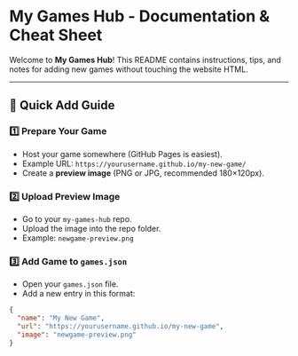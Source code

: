 # My Games Hub - Documentation & Cheat Sheet

Welcome to **My Games Hub**! This README contains instructions, tips, and notes for adding new games without touching the website HTML.

---

## 📝 Quick Add Guide

### 1️⃣ Prepare Your Game
- Host your game somewhere (GitHub Pages is easiest).
- Example URL: `https://yourusername.github.io/my-new-game/`
- Create a **preview image** (PNG or JPG, recommended 180×120px).

### 2️⃣ Upload Preview Image
- Go to your `my-games-hub` repo.
- Upload the image into the repo folder.
- Example: `newgame-preview.png`

### 3️⃣ Add Game to `games.json`
- Open your `games.json` file.
- Add a new entry in this format:

```json
{
  "name": "My New Game",
  "url": "https://yourusername.github.io/my-new-game",
  "image": "newgame-preview.png"
}
